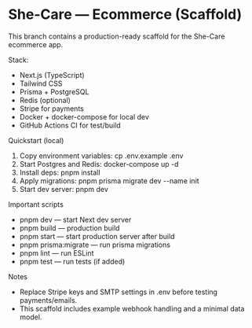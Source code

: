 # She-Care — Ecommerce (Scaffold)

This branch contains a production-ready scaffold for the She-Care ecommerce app.

Stack:
- Next.js (TypeScript)
- Tailwind CSS
- Prisma + PostgreSQL
- Redis (optional)
- Stripe for payments
- Docker + docker-compose for local dev
- GitHub Actions CI for test/build

Quickstart (local)
1. Copy environment variables:
   cp .env.example .env
2. Start Postgres and Redis:
   docker-compose up -d
3. Install deps:
   pnpm install
4. Apply migrations:
   pnpm prisma migrate dev --name init
5. Start dev server:
   pnpm dev

Important scripts
- pnpm dev — start Next dev server
- pnpm build — production build
- pnpm start — start production server after build
- pnpm prisma:migrate — run prisma migrations
- pnpm lint — run ESLint
- pnpm test — run tests (if added)

Notes
- Replace Stripe keys and SMTP settings in .env before testing payments/emails.
- This scaffold includes example webhook handling and a minimal data model.